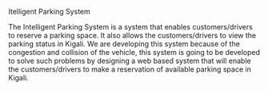  Itelligent Parking System

 The Intelligent Parking System is a system  that  enables customers/drivers to reserve a parking  space. It  also allows  the customers/drivers to view the parking status  in Kigali. We are developing this system because of the congestion and collision of  the vehicle,  this  system is  going to be developed to solve such problems by designing a web based system that will enable the customers/drivers to make a reservation of available parking space in Kigali.